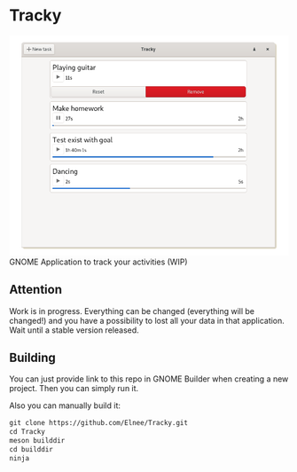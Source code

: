 # Tracky
![screenshot](https://github.com/Elnee/Tracky/raw/master/data/screenshots/1.png)
GNOME Application to track your activities (WIP)

## Attention
Work is in progress. Everything can be changed (everything will be changed!) 
and you have a possibility to lost all your data in that application. Wait until a stable version released.

## Building
You can just provide link to this repo in GNOME Builder when creating a new project. Then you can simply run it.

Also you can manually build it:
```
git clone https://github.com/Elnee/Tracky.git
cd Tracky
meson builddir
cd builddir
ninja
```

